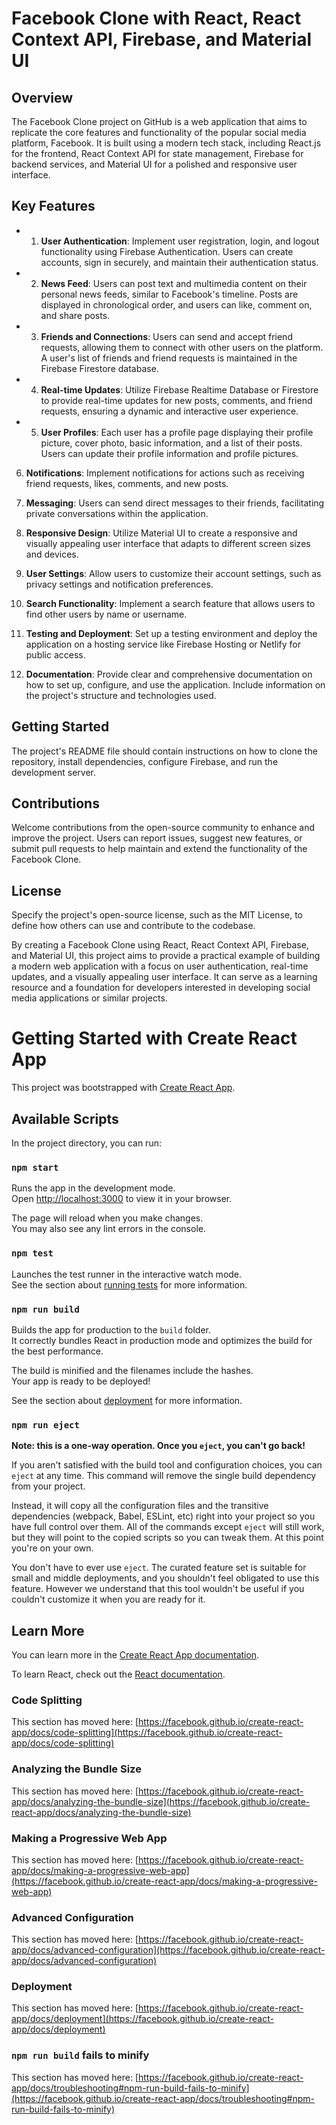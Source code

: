 # Facebook Clone with React, React Context API, Firebase, and Material UI

## Overview
The Facebook Clone project on GitHub is a web application that aims to replicate the core features and functionality of the popular social media platform, Facebook. It is built using a modern tech stack, including React.js for the frontend, React Context API for state management, Firebase for backend services, and Material UI for a polished and responsive user interface.

## Key Features

- 1. **User Authentication**: Implement user registration, login, and logout functionality using Firebase Authentication. Users can create accounts, sign in securely, and maintain their authentication status.

- 2. **News Feed**: Users can post text and multimedia content on their personal news feeds, similar to Facebook's timeline. Posts are displayed in chronological order, and users can like, comment on, and share posts.

- 3. **Friends and Connections**: Users can send and accept friend requests, allowing them to connect with other users on the platform. A user's list of friends and friend requests is maintained in the Firebase Firestore database.

- 4. **Real-time Updates**: Utilize Firebase Realtime Database or Firestore to provide real-time updates for new posts, comments, and friend requests, ensuring a dynamic and interactive user experience.

- 5. **User Profiles**: Each user has a profile page displaying their profile picture, cover photo, basic information, and a list of their posts. Users can update their profile information and profile pictures.

6. **Notifications**: Implement notifications for actions such as receiving friend requests, likes, comments, and new posts.

7. **Messaging**: Users can send direct messages to their friends, facilitating private conversations within the application.

8. **Responsive Design**: Utilize Material UI to create a responsive and visually appealing user interface that adapts to different screen sizes and devices.

9. **User Settings**: Allow users to customize their account settings, such as privacy settings and notification preferences.

10. **Search Functionality**: Implement a search feature that allows users to find other users by name or username.

11. **Testing and Deployment**: Set up a testing environment and deploy the application on a hosting service like Firebase Hosting or Netlify for public access.

12. **Documentation**: Provide clear and comprehensive documentation on how to set up, configure, and use the application. Include information on the project's structure and technologies used.

## Getting Started
The project's README file should contain instructions on how to clone the repository, install dependencies, configure Firebase, and run the development server.

## Contributions
Welcome contributions from the open-source community to enhance and improve the project. Users can report issues, suggest new features, or submit pull requests to help maintain and extend the functionality of the Facebook Clone.

## License
Specify the project's open-source license, such as the MIT License, to define how others can use and contribute to the codebase.

By creating a Facebook Clone using React, React Context API, Firebase, and Material UI, this project aims to provide a practical example of building a modern web application with a focus on user authentication, real-time updates, and a visually appealing user interface. It can serve as a learning resource and a foundation for developers interested in developing social media applications or similar projects.







# Getting Started with Create React App

This project was bootstrapped with [Create React App](https://github.com/facebook/create-react-app).

## Available Scripts

In the project directory, you can run:

### `npm start`

Runs the app in the development mode.\
Open [http://localhost:3000](http://localhost:3000) to view it in your browser.

The page will reload when you make changes.\
You may also see any lint errors in the console.

### `npm test`

Launches the test runner in the interactive watch mode.\
See the section about [running tests](https://facebook.github.io/create-react-app/docs/running-tests) for more information.

### `npm run build`

Builds the app for production to the `build` folder.\
It correctly bundles React in production mode and optimizes the build for the best performance.

The build is minified and the filenames include the hashes.\
Your app is ready to be deployed!

See the section about [deployment](https://facebook.github.io/create-react-app/docs/deployment) for more information.

### `npm run eject`

**Note: this is a one-way operation. Once you `eject`, you can't go back!**

If you aren't satisfied with the build tool and configuration choices, you can `eject` at any time. This command will remove the single build dependency from your project.

Instead, it will copy all the configuration files and the transitive dependencies (webpack, Babel, ESLint, etc) right into your project so you have full control over them. All of the commands except `eject` will still work, but they will point to the copied scripts so you can tweak them. At this point you're on your own.

You don't have to ever use `eject`. The curated feature set is suitable for small and middle deployments, and you shouldn't feel obligated to use this feature. However we understand that this tool wouldn't be useful if you couldn't customize it when you are ready for it.

## Learn More

You can learn more in the [Create React App documentation](https://facebook.github.io/create-react-app/docs/getting-started).

To learn React, check out the [React documentation](https://reactjs.org/).

### Code Splitting

This section has moved here: [https://facebook.github.io/create-react-app/docs/code-splitting](https://facebook.github.io/create-react-app/docs/code-splitting)

### Analyzing the Bundle Size

This section has moved here: [https://facebook.github.io/create-react-app/docs/analyzing-the-bundle-size](https://facebook.github.io/create-react-app/docs/analyzing-the-bundle-size)

### Making a Progressive Web App

This section has moved here: [https://facebook.github.io/create-react-app/docs/making-a-progressive-web-app](https://facebook.github.io/create-react-app/docs/making-a-progressive-web-app)

### Advanced Configuration

This section has moved here: [https://facebook.github.io/create-react-app/docs/advanced-configuration](https://facebook.github.io/create-react-app/docs/advanced-configuration)

### Deployment

This section has moved here: [https://facebook.github.io/create-react-app/docs/deployment](https://facebook.github.io/create-react-app/docs/deployment)

### `npm run build` fails to minify

This section has moved here: [https://facebook.github.io/create-react-app/docs/troubleshooting#npm-run-build-fails-to-minify](https://facebook.github.io/create-react-app/docs/troubleshooting#npm-run-build-fails-to-minify)
